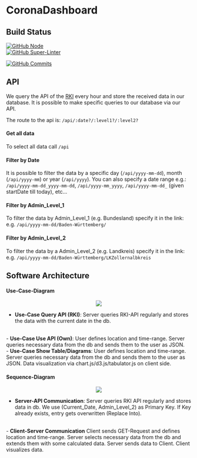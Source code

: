 # CoronaDashboard

## Build Status

[![GitHub Node](https://github.com/FelixGeisler/CoronaDashboard/workflows/Node.js%20CI/badge.svg)](https://github.com/actions/starter-workflows)  
[![GitHub Super-Linter](https://github.com/FelixGeisler/CoronaDashboard/workflows/Lint%20Code%20Base/badge.svg)](https://github.com/marketplace/actions/super-linter)

[![GitHub Commits](https://img.shields.io/github/commit-activity/w/FelixGeisler/CoronaDashboard)](https://github.com/FelixGeisler/CoronaDashboard/commits/main)

## API

We query the API of the [RKI](https://npgeo-corona-npgeo-de.hub.arcgis.com/datasets/917fc37a709542548cc3be077a786c17_0) every hour and store the received data in our database. It is possible to make specific queries to our database via our API.

The route to the api is: `/api/:date?/:level1?/:level2?`

#### Get all data

To select all data call `/api`
<br>

#### Filter by Date

It is possible to filter the data by a specific day (`/api/yyyy-mm-dd`), month (`/api/yyyy-mm`) or year (`/api/yyyy`).
You can also specify a date range e.g.: `/api/yyyy-mm-dd_yyyy-mm-dd`, `/api/yyyy-mm_yyyy`, `/api/yyyy-mm-dd_` (given startDate till today), etc...
<br>

#### Filter by Admin_Level_1

To filter the data by Admin_Level_1 (e.g. Bundesland) specify it in the link: e.g. `/api/yyyy-mm-dd/Baden-Württemberg/`
<br>

#### Filter by Admin_Level_2

To filter the data by a Admin_Level_2 (e.g. Landkreis) specify it in the link: e.g. `/api/yyyy-mm-dd/Baden-Württemberg/LKZollernalbkreis`
<br>

## Software Architecture

#### Use-Case-Diagram

<div align='center'>
<img src='http://www.plantuml.com/plantuml/png/XO_1JeD048Rl-nH_wWKExGCOqbJbuas3nFCKHjXqsMrc5xKQtrsd6e6BNWZ_zq--cTt5H9B6mHd7JmafG6pN9xHMk4asU1CFrXz9QC2HcWDr7DF9CRGctpas5Sip2oYYCjIa8AZZTwwD-Ht3wYP8y8IIOhyF9EqA5_Gs2kFT0425zHhPezZ4UaPvdIjU4XIR3RBxaUM4gxlR_195ONtZnfQtMnsVb-ghpl3ygJLdLHzUy41xnp_w2Spjkapb_9hOj-fU6afBdT0Gyyc_BFwLJTLqvso1Fa3P5FyqVfZTryyuk4y0'/>
</div>

- <b>Use-Case Query API (RKI)</b>:
Server queries RKI-API regularly and stores the data with the current date in the db.
<br>
- <b>Use-Case Use API (Own)</b>:
    User defines location and time-range. Server queries necessary data from the db and sends them to the user as JSON.
<br>
- <b>Use-Case Show Table/Diagrams</b>:
    User defines location and time-range. Server queries necessary data from the db and sends them to the user as JSON. Data visualization via chart.js/d3.js/tabulator.js on client side.
<br>

#### Sequence-Diagram

<div align='center'>
<img src='http://www.plantuml.com/plantuml/png/RP3DReCm48JlVefLSkO5E5H92OfGKHebg3qlPDLQCZy2Ewhoz3MuNGpn9O7PcUMRtGqQUsrg9Shs1n8bgT6mnOVfINHs8YlPePNSH51p0siKa_jA_PtwaFkJIZTSg0VKME90ootxSpQ4TcmkRzautCpsOz-Q3hQv_FhMhyhG7q5aNP2qTMqQMQ6MRICO0AANULCCnxGGM6bvHqqU9Kkk9hzx4Fm4aLt9qHYkwUaWRXI8iCJ5VInMOxYavtoVf92TYlUnRQ2f0ujSUbLsJU_-mCTqpSEVjmtoD2d4lx0kEEhBg3TCK5L6JHo3VmLUvYTjrB4zNurTCprxF-HWKCa7JRVPsHzJgry0'>
</div>

- <b>Server-API Communication</b>:
    Server queries RKI API regularly and stores data in db. We use (Current_Date, Admin_Level_2) as Primary Key. If Key already exists, entry gets overwritten (Replace Into).
<br>
- <b>Client-Server Communication</b>
    Client sends GET-Request and defines location and time-range. Server selects necessary data from the db and extends them with some calculated data. Server sends data to Client. Client visualizes data.
